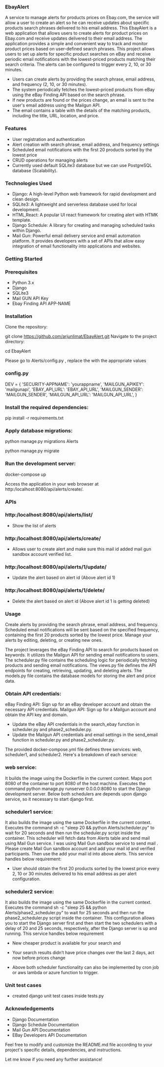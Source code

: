 ### EbayAlert
A service to manage alerts for products prices on Ebay.com, the service will allow a user to create an alert so he can receive updates about specific products search phrases delivered to his email address.
This EbayAlert is a web application that allows users to create alerts for product prices on Ebay.com and receive updates delivered to their email address. The application provides a simple and convenient way to track and monitor product prices based on user-defined search phrases.
This project allows users to set up alerts for specific product searches on eBay and receive periodic email notifications with the lowest-priced products matching their search criteria. The alerts can be configured to trigger every 2, 10, or 30 minutes.

- Users can create alerts by providing the search phrase, email address, and frequency (2, 10, or 30 minutes).
- The system periodically fetches the lowest-priced products from eBay using the eBay Finding API based on the search phrase.
- If new products are found or the prices change, an email is sent to the user's email address using the Mailgun API.
- The email contains a table with the details of the matching products, including the title, URL, location, and price.

### Features

- User registration and authentication
- Alert creation with search phrase, email address, and frequency settings
- Scheduled email notifications with the first 20 products sorted by the lowest price
- CRUD operations for managing alerts
- Currently used default SQLite3 database but we can use PostgreSQL database (Scalability).

### Technologies Used

- Django: A high-level Python web framework for rapid development and clean design.
- SQLite3: A lightweight and serverless database used for local development.
- HTML,React: A popular UI react framework for creating alert with HTMK template.
- Django Schedule: A library for creating and managing scheduled tasks within Django.
- Mail Gun:  Powerful email delivery service and email automation platform. 
It provides developers with a set of APIs that allow easy integration of email functionality into applications and websites.

### Getting Started

### Prerequisites

- Python 3.x
- Django
- SQLite3
- Mail GUN API Key
- Ebay Finding API APP-NAME

### Installation

Clone the repository:

git clone https://github.com/arjunlimat/EbayAlert.git
Navigate to the project directory:

cd EbayAlert

Please go to Alerts/config.py , replace the with the appropriate values
### config.py
DEV = {
    'SECURITY-APPNAME': 'yourappname',
    'MAILGUN_APIKEY': 'mailgunapi',
    'EBAY_API_URL': 'EBAY_API_URL', 
    'MAILGUN_SENDER': 'MAILGUN_SENDER',
    'MAILGUN_API_URL': 'MAILGUN_API_URL',
}

### Install the required dependencies:

pip install -r requirements.txt

### Apply database migrations:

python manage.py migrations Alerts

python manage.py migrate

### Run the development server:

docker-compose up

Access the application in your web browser at http:/localhost:8080/api/alerts/create/.

### APIs

### http:/localhost:8080/api/alerts/list/ 

- Show the list of alerts

### http:/localhost:8080/api/alerts/create/ 

- Allows user to create alert and make sure this mail id added mail gun sandbox account verified list.

### http:/localhost:8080/api/alerts/1/update/ 

- Update the alert based on alert id (Above alert id 1)

### http:/localhost:8080/api/alerts/1/delete/  

- Delete the alert based on alert id (Above alert id 1 is getting deleted)

### Usage
Create alerts by providing the search phrase, email address, and frequency.
Scheduled email notifications will be sent based on the specified frequency, containing the first 20 products sorted by the lowest price.
Manage your alerts by editing, deleting, or creating new ones.

The project leverages the eBay Finding API to search for products based on keywords.
It utilizes the Mailgun API for sending email notifications to users. 
The scheduler.py file contains the scheduling logic for periodically fetching products and sending email notifications. 
The views.py file defines the API endpoints for creating, retrieving, updating, and deleting alerts. 
The models.py file contains the database models for storing the alert and price data.

### Obtain API credentials:
eBay Finding API: Sign up for an eBay developer account and obtain the necessary API credentials.
Mailgun API: Sign up for a Mailgun account and obtain the API key and domain.

- Update the eBay API credentials in the search_ebay function in scheduler.py and phase2_scheduler.py.
- Update the Mailgun API credentials and email settings in the send_email function in scheduler.py and phase2_scheduler.py.

The provided docker-compose.yml file defines three services: web, scheduler1, and scheduler2. Here's a breakdown of each service:

### web service:

It builds the image using the Dockerfile in the current context.
Maps port 8080 of the container to port 8080 of the host machine.
Executes the command python manage.py runserver 0.0.0.0:8080 to start the Django development server.
Below both schedulers are depends upon django service, so it necessary to start django first.

### scheduler1 service:
It also builds the image using the same Dockerfile in the current context.
Executes the command sh -c "sleep 20 && python Alerts/scheduler.py" to wait for 20 seconds and then run the scheduler.py script inside the container.
This scheduler will fetch data from Alerts table and send mail using Mail Gun service.
I was using Mail Gun sandbox service to send mail . Please create Mail Gun sandbox account and add your mail id and verified participants.
Then use the add your mail id into above alerts. 
This service handles below requirement:
- User should obtain the first 20 products sorted by the lowest price every 2, 10 or 30 minutes
delivered to his email address as per alert configuration.

### scheduler2 service:
It also builds the image using the same Dockerfile in the current context.
Executes the command sh -c "sleep 25 && python Alerts/phase2_scheduler.py" to wait for 25 seconds and then run the phase2_scheduler.py script inside the container.
This configuration allows you to start the Django server first and then start the two schedulers with a delay of 20 and 25 seconds, respectively, after the Django server is up and running.
This service handles below requirement
- New cheaper product is available for your search and
- Your search results didn’t have price changes over the last 2 days, act now before prices
change

- Above both scheduler functionality can also be implemented by cron job or aws lambda or azure function to trigger.
### Unit test cases
- created django unit test cases inside tests.py

### Acknowledgements
- Django Documentation
- Django Schedule Documentation
- Mail Gun API Documentation
- EBay Developers API Documentation

Feel free to modify and customize the README.md file according to your project's specific details, dependencies, and instructions.

Let me know if you need any further assistance!